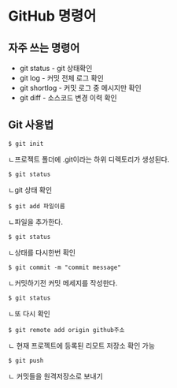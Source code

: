# GitHub 명령어

## 자주 쓰는 명령어

* git status - git 상태확인
* git log - 커밋 전체 로그 확인
* git shortlog - 커밋 로그 중 메시지만 확인
* git diff - 소스코드 변경 이력 확인



## Git 사용법

`$ git init`

 ㄴ프로젝트 폴더에 .git이라는 하위 디렉토리가 생성된다.

`$ git status` 

 ㄴgit 상태 확인

`$ git add 파일이름`

ㄴ파일을 추가한다.

`$ git status`

ㄴ상태를 다시한번 확인

`$ git commit -m "commit message"`

ㄴ커밋하기전 커밋 메세지를 작성한다.

`$ git status`

ㄴ또 다시 확인

`$ git remote add origin github주소`

ㄴ 현재 프로젝트에 등록된 리모트 저장소 확인 가능

`$ git push`

ㄴ 커밋들을 원격저장소로 보내기